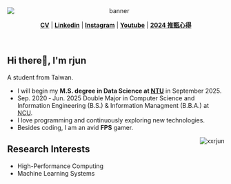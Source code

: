 <div style="text-align: center;" align="center">
<!--   <a href="https://git.io/typing-svg">
    <img
        src="https://readme-typing-svg.herokuapp.com?font=Charis+SIL&size=30&duration=3000&color=1AACF7&center=true&vCenter=true&lines=Hello%2C+There!;This+is+rjun!;Nice+to+meet+you!"
        style="display: block; margin: auto;">
  </a> -->
  <img src="./banner.png" alt="banner" style="display: block; margin: auto;">
  <p align="center">
    <a href="https://drive.google.com/file/d/1InzcXnmEsOUzaEbewfcTx-VVATQCiAfD/view?usp=sharing"><b>CV</b></a> | 
    <a href="https://www.linkedin.com/in/leon-tsou" target="_blank"><b>Linkedin</b></a> | 
    <a href="https://www.instagram.com/r._jun/"><b>Instagram</b></a> | 
    <a href="https://www.youtube.com/@xxrjun"><b>Youtube</b></a> |
    <a href="https://hackmd.io/@xxrjun/lucky"><b>2024 推甄心得</b></a>
  </p>
</div>

<br/>
<h2 align="left">Hi there👋, I'm rjun</h2>
<p align="left">A student from Taiwan.</p>


- I will begin my **M.S. degree in Data Science at [NTU](https://www.ntu.edu.tw/english/)** in September 2025.
- Sep. 2020 ‐ Jun. 2025 Double Major in Computer Science and Information Engineering (B.S.) & Information Managment (B.B.A.) at [NCU](https://www.ncu.edu.tw/en/index.php).
- I love programming and continuously exploring new technologies.
- Besides coding, I am an avid **FPS** gamer.

<img
    align="right"
    src="https://github-readme-stats.vercel.app/api?username=xxrjun&show_icons=true&locale=en&theme=ayu-mirage"
    alt="xxrjun"
  />

## Research Interests

- High-Performance Computing
- Machine Learning Systems


<!-- ![](https://komarev.com/ghpvc/?username=xxrjun&style=for-the-badge) -->
